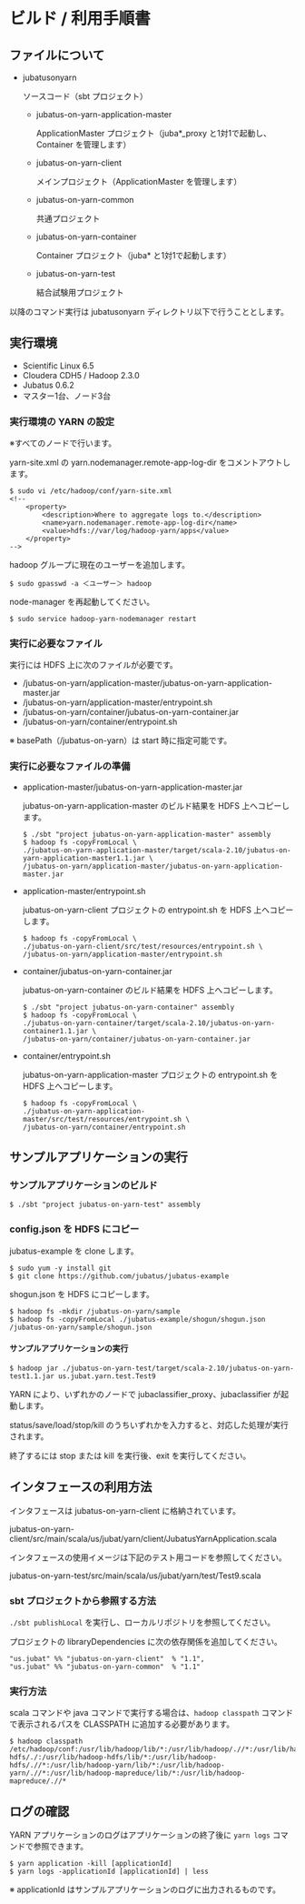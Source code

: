 # ビルド / 利用手順書

## ファイルについて

- jubatusonyarn

  ソースコード（sbt プロジェクト）

  - jubatus-on-yarn-application-master

    ApplicationMaster プロジェクト（juba*_proxy と1対1で起動し、Container を管理します）

  - jubatus-on-yarn-client

    メインプロジェクト（ApplicationMaster を管理します）

  - jubatus-on-yarn-common

    共通プロジェクト

  - jubatus-on-yarn-container

    Container プロジェクト（juba* と1対1で起動します）

  - jubatus-on-yarn-test

    結合試験用プロジェクト

以降のコマンド実行は jubatusonyarn ディレクトリ以下で行うこととします。


## 実行環境

- Scientific Linux 6.5
- Cloudera CDH5 / Hadoop 2.3.0
- Jubatus 0.6.2
- マスター1台、ノード3台

### 実行環境の YARN の設定

※すべてのノードで行います。

yarn-site.xml の yarn.nodemanager.remote-app-log-dir をコメントアウトします。

```
$ sudo vi /etc/hadoop/conf/yarn-site.xml
<!--
	<property>
        <description>Where to aggregate logs to.</description>
        <name>yarn.nodemanager.remote-app-log-dir</name>
        <value>hdfs://var/log/hadoop-yarn/apps</value>
    </property>
-->
```

hadoop グループに現在のユーザーを追加します。

```
$ sudo gpasswd -a ＜ユーザー＞ hadoop
```

node-manager を再起動してください。

```
$ sudo service hadoop-yarn-nodemanager restart
```

### 実行に必要なファイル

実行には HDFS 上に次のファイルが必要です。

- /jubatus-on-yarn/application-master/jubatus-on-yarn-application-master.jar
- /jubatus-on-yarn/application-master/entrypoint.sh
- /jubatus-on-yarn/container/jubatus-on-yarn-container.jar
- /jubatus-on-yarn/container/entrypoint.sh

※ basePath（/jubatus-on-yarn）は start 時に指定可能です。


### 実行に必要なファイルの準備

- application-master/jubatus-on-yarn-application-master.jar

  jubatus-on-yarn-application-master のビルド結果を HDFS 上へコピーします。

    ```
    $ ./sbt "project jubatus-on-yarn-application-master" assembly
    $ hadoop fs -copyFromLocal \
    ./jubatus-on-yarn-application-master/target/scala-2.10/jubatus-on-yarn-application-master1.1.jar \
    /jubatus-on-yarn/application-master/jubatus-on-yarn-application-master.jar
    ```

- application-master/entrypoint.sh

  jubatus-on-yarn-client プロジェクトの entrypoint.sh を HDFS 上へコピーします。

    ```
    $ hadoop fs -copyFromLocal \
    ./jubatus-on-yarn-client/src/test/resources/entrypoint.sh \
    /jubatus-on-yarn/application-master/entrypoint.sh
    ```

- container/jubatus-on-yarn-container.jar

  jubatus-on-yarn-container のビルド結果を HDFS 上へコピーします。

    ```
    $ ./sbt "project jubatus-on-yarn-container" assembly
    $ hadoop fs -copyFromLocal \
    ./jubatus-on-yarn-container/target/scala-2.10/jubatus-on-yarn-container1.1.jar \
    /jubatus-on-yarn/container/jubatus-on-yarn-container.jar
    ```

- container/entrypoint.sh

  jubatus-on-yarn-application-master プロジェクトの entrypoint.sh を HDFS 上へコピーします。

    ```
    $ hadoop fs -copyFromLocal \
    ./jubatus-on-yarn-application-master/src/test/resources/entrypoint.sh \
    /jubatus-on-yarn/container/entrypoint.sh
    ```


## サンプルアプリケーションの実行

### サンプルアプリケーションのビルド

```
$ ./sbt "project jubatus-on-yarn-test" assembly
```

### config.json を HDFS にコピー

jubatus-example を clone します。

```
$ sudo yum -y install git
$ git clone https://github.com/jubatus/jubatus-example
```

shogun.json を HDFS にコピーします。

```
$ hadoop fs -mkdir /jubatus-on-yarn/sample
$ hadoop fs -copyFromLocal ./jubatus-example/shogun/shogun.json /jubatus-on-yarn/sample/shogun.json
```

#### サンプルアプリケーションの実行

```
$ hadoop jar ./jubatus-on-yarn-test/target/scala-2.10/jubatus-on-yarn-test1.1.jar us.jubat.yarn.test.Test9
```

YARN により、いずれかのノードで jubaclassifier_proxy、jubaclassifier が起動します。

status/save/load/stop/kill のうちいずれかを入力すると、対応した処理が実行されます。

終了するには stop または kill を実行後、exit を実行してください。


## インタフェースの利用方法

インタフェースは jubatus-on-yarn-client に格納されています。

jubatus-on-yarn-client/src/main/scala/us/jubat/yarn/client/JubatusYarnApplication.scala

インタフェースの使用イメージは下記のテスト用コードを参照してください。

jubatus-on-yarn-test/src/main/scala/us/jubat/yarn/test/Test9.scala


### sbt プロジェクトから参照する方法

`./sbt publishLocal` を実行し、ローカルリポジトリを参照してください。

プロジェクトの libraryDependencies に次の依存関係を追加してください。

```
"us.jubat" %% "jubatus-on-yarn-client"  % "1.1",
"us.jubat" %% "jubatus-on-yarn-common"  % "1.1"
```

### 実行方法

scala コマンドや java コマンドで実行する場合は、`hadoop classpath` コマンドで表示されるパスを CLASSPATH に追加する必要があります。

```
$ hadoop classpath
/etc/hadoop/conf:/usr/lib/hadoop/lib/*:/usr/lib/hadoop/.//*:/usr/lib/hadoop-hdfs/./:/usr/lib/hadoop-hdfs/lib/*:/usr/lib/hadoop-hdfs/.//*:/usr/lib/hadoop-yarn/lib/*:/usr/lib/hadoop-yarn/.//*:/usr/lib/hadoop-mapreduce/lib/*:/usr/lib/hadoop-mapreduce/.//*
```


## ログの確認

YARN アプリケーションのログはアプリケーションの終了後に `yarn logs` コマンドで参照できます。

```
$ yarn application -kill [applicationId]
$ yarn logs -applicationId [applicationId] | less
```

※ applicationId はサンプルアプリケーションのログに出力されるものです。

